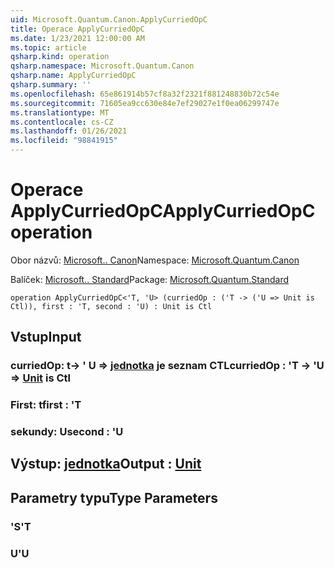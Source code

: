 ```yaml
---
uid: Microsoft.Quantum.Canon.ApplyCurriedOpC
title: Operace ApplyCurriedOpC
ms.date: 1/23/2021 12:00:00 AM
ms.topic: article
qsharp.kind: operation
qsharp.namespace: Microsoft.Quantum.Canon
qsharp.name: ApplyCurriedOpC
qsharp.summary: ''
ms.openlocfilehash: 65e861914b57cf8a32f2321f881248830b72c54e
ms.sourcegitcommit: 71605ea9cc630e84e7ef29027e1f0ea06299747e
ms.translationtype: MT
ms.contentlocale: cs-CZ
ms.lasthandoff: 01/26/2021
ms.locfileid: "98841915"
---
```

# <a name="applycurriedopc-operation"></a><span data-ttu-id="527d0-102">Operace ApplyCurriedOpC</span><span class="sxs-lookup"><span data-stu-id="527d0-102">ApplyCurriedOpC operation</span></span>

<span data-ttu-id="527d0-103">Obor názvů: [Microsoft.. Canon](xref:Microsoft.Quantum.Canon)</span><span class="sxs-lookup"><span data-stu-id="527d0-103">Namespace: [Microsoft.Quantum.Canon](xref:Microsoft.Quantum.Canon)</span></span>

<span data-ttu-id="527d0-104">Balíček: [Microsoft.. Standard](https://nuget.org/packages/Microsoft.Quantum.Standard)</span><span class="sxs-lookup"><span data-stu-id="527d0-104">Package: [Microsoft.Quantum.Standard](https://nuget.org/packages/Microsoft.Quantum.Standard)</span></span>




```qsharp
operation ApplyCurriedOpC<'T, 'U> (curriedOp : ('T -> ('U => Unit is Ctl)), first : 'T, second : 'U) : Unit is Ctl
```


## <a name="input"></a><span data-ttu-id="527d0-105">Vstup</span><span class="sxs-lookup"><span data-stu-id="527d0-105">Input</span></span>

### <a name="curriedop--t---u--unit--is-ctl"></a><span data-ttu-id="527d0-106">curriedOp: t-> ' U => [jednotka](xref:microsoft.quantum.lang-ref.unit)  je seznam CTL</span><span class="sxs-lookup"><span data-stu-id="527d0-106">curriedOp : 'T -> 'U => [Unit](xref:microsoft.quantum.lang-ref.unit)  is Ctl</span></span>




### <a name="first--t"></a><span data-ttu-id="527d0-107">First: t</span><span class="sxs-lookup"><span data-stu-id="527d0-107">first : 'T</span></span>




### <a name="second--u"></a><span data-ttu-id="527d0-108">sekundy: U</span><span class="sxs-lookup"><span data-stu-id="527d0-108">second : 'U</span></span>





## <a name="output--unit"></a><span data-ttu-id="527d0-109">Výstup: [jednotka](xref:microsoft.quantum.lang-ref.unit)</span><span class="sxs-lookup"><span data-stu-id="527d0-109">Output : [Unit](xref:microsoft.quantum.lang-ref.unit)</span></span>



## <a name="type-parameters"></a><span data-ttu-id="527d0-110">Parametry typu</span><span class="sxs-lookup"><span data-stu-id="527d0-110">Type Parameters</span></span>

### <a name="t"></a><span data-ttu-id="527d0-111">'S</span><span class="sxs-lookup"><span data-stu-id="527d0-111">'T</span></span>


### <a name="u"></a><span data-ttu-id="527d0-112">U</span><span class="sxs-lookup"><span data-stu-id="527d0-112">'U</span></span>

